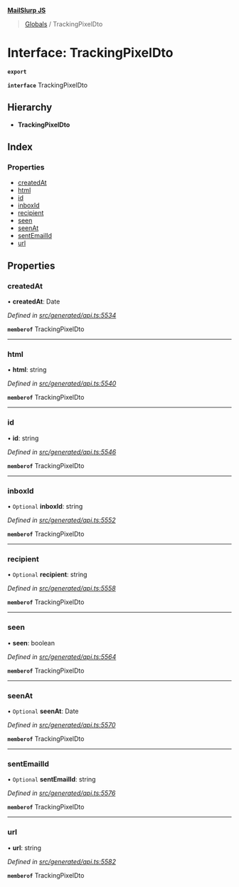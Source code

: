 **[MailSlurp JS](../README.md)**

> [Globals](../README.md) / TrackingPixelDto

# Interface: TrackingPixelDto

**`export`** 

**`interface`** TrackingPixelDto

## Hierarchy

* **TrackingPixelDto**

## Index

### Properties

* [createdAt](trackingpixeldto.md#createdat)
* [html](trackingpixeldto.md#html)
* [id](trackingpixeldto.md#id)
* [inboxId](trackingpixeldto.md#inboxid)
* [recipient](trackingpixeldto.md#recipient)
* [seen](trackingpixeldto.md#seen)
* [seenAt](trackingpixeldto.md#seenat)
* [sentEmailId](trackingpixeldto.md#sentemailid)
* [url](trackingpixeldto.md#url)

## Properties

### createdAt

•  **createdAt**: Date

*Defined in [src/generated/api.ts:5534](https://github.com/mailslurp/mailslurp-client/blob/3871a9e/src/generated/api.ts#L5534)*

**`memberof`** TrackingPixelDto

___

### html

•  **html**: string

*Defined in [src/generated/api.ts:5540](https://github.com/mailslurp/mailslurp-client/blob/3871a9e/src/generated/api.ts#L5540)*

**`memberof`** TrackingPixelDto

___

### id

•  **id**: string

*Defined in [src/generated/api.ts:5546](https://github.com/mailslurp/mailslurp-client/blob/3871a9e/src/generated/api.ts#L5546)*

**`memberof`** TrackingPixelDto

___

### inboxId

• `Optional` **inboxId**: string

*Defined in [src/generated/api.ts:5552](https://github.com/mailslurp/mailslurp-client/blob/3871a9e/src/generated/api.ts#L5552)*

**`memberof`** TrackingPixelDto

___

### recipient

• `Optional` **recipient**: string

*Defined in [src/generated/api.ts:5558](https://github.com/mailslurp/mailslurp-client/blob/3871a9e/src/generated/api.ts#L5558)*

**`memberof`** TrackingPixelDto

___

### seen

•  **seen**: boolean

*Defined in [src/generated/api.ts:5564](https://github.com/mailslurp/mailslurp-client/blob/3871a9e/src/generated/api.ts#L5564)*

**`memberof`** TrackingPixelDto

___

### seenAt

• `Optional` **seenAt**: Date

*Defined in [src/generated/api.ts:5570](https://github.com/mailslurp/mailslurp-client/blob/3871a9e/src/generated/api.ts#L5570)*

**`memberof`** TrackingPixelDto

___

### sentEmailId

• `Optional` **sentEmailId**: string

*Defined in [src/generated/api.ts:5576](https://github.com/mailslurp/mailslurp-client/blob/3871a9e/src/generated/api.ts#L5576)*

**`memberof`** TrackingPixelDto

___

### url

•  **url**: string

*Defined in [src/generated/api.ts:5582](https://github.com/mailslurp/mailslurp-client/blob/3871a9e/src/generated/api.ts#L5582)*

**`memberof`** TrackingPixelDto
